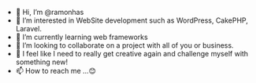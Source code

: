 - 👋 Hi, I’m @ramonhas
- 👀 I’m interested in WebSite development such as WordPress, CakePHP, Laravel.
- 🌱 I’m currently learning web frameworks
- 💞️ I’m looking to collaborate on a project with all of you or business.
- 💞️ I feel like I need to really get creative again and challenge myself with something new! 
- 📫 How to reach me ...😊

<!---
ramonhas/ramonhas is a ✨ special ✨ repository because its `README.md` (this file) appears on your GitHub profile.
You can click the Preview link to take a look at your changes.
--->
